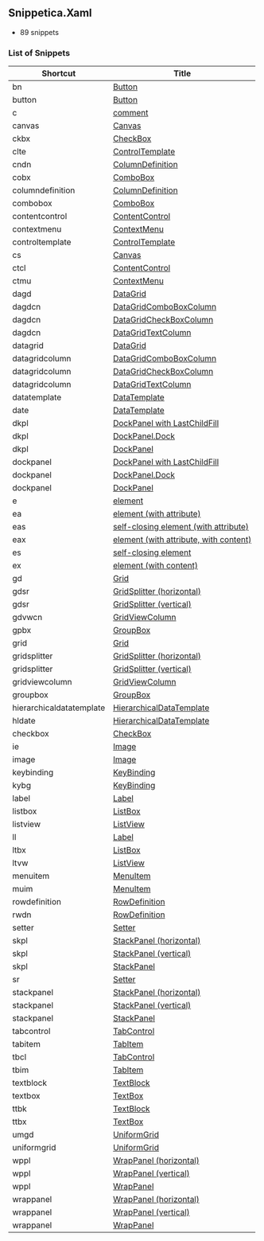 ﻿## Snippetica.Xaml

* 89 snippets

### List of Snippets

Shortcut | Title
-------- | -----
bn|[Button](_AutoGenerated/Button_.snippet)
button|[Button](_AutoGenerated/Button.snippet)
c|[comment](_AutoGenerated/Comment.snippet)
canvas|[Canvas](_AutoGenerated/Canvas.snippet)
ckbx|[CheckBox](_AutoGenerated/CheckBox_.snippet)
clte|[ControlTemplate](_AutoGenerated/ControlTemplate_.snippet)
cndn|[ColumnDefinition](_AutoGenerated/ColumnDefinition_.snippet)
cobx|[ComboBox](_AutoGenerated/ComboBox_.snippet)
columndefinition|[ColumnDefinition](_AutoGenerated/ColumnDefinition.snippet)
combobox|[ComboBox](_AutoGenerated/ComboBox.snippet)
contentcontrol|[ContentControl](_AutoGenerated/ContentControl.snippet)
contextmenu|[ContextMenu](_AutoGenerated/ContextMenu.snippet)
controltemplate|[ControlTemplate](_AutoGenerated/ControlTemplate.snippet)
cs|[Canvas](_AutoGenerated/Canvas_.snippet)
ctcl|[ContentControl](_AutoGenerated/ContentControl_.snippet)
ctmu|[ContextMenu](_AutoGenerated/ContextMenu_.snippet)
dagd|[DataGrid](_AutoGenerated/DataGrid_.snippet)
dagdcn|[DataGridComboBoxColumn](_AutoGenerated/DataGridComboBoxColumn_.snippet)
dagdcn|[DataGridCheckBoxColumn](_AutoGenerated/DataGridCheckBoxColumn_.snippet)
dagdcn|[DataGridTextColumn](_AutoGenerated/DataGridTextColumn_.snippet)
datagrid|[DataGrid](_AutoGenerated/DataGrid.snippet)
datagridcolumn|[DataGridComboBoxColumn](_AutoGenerated/DataGridComboBoxColumn.snippet)
datagridcolumn|[DataGridCheckBoxColumn](_AutoGenerated/DataGridCheckBoxColumn.snippet)
datagridcolumn|[DataGridTextColumn](_AutoGenerated/DataGridTextColumn.snippet)
datatemplate|[DataTemplate](_AutoGenerated/DataTemplate.snippet)
date|[DataTemplate](_AutoGenerated/DataTemplate_.snippet)
dkpl|[DockPanel with LastChildFill](_AutoGenerated/DockPanelLastChildFill_.snippet)
dkpl|[DockPanel\.Dock](_AutoGenerated/DockPanelDock_.snippet)
dkpl|[DockPanel](_AutoGenerated/DockPanel_.snippet)
dockpanel|[DockPanel with LastChildFill](_AutoGenerated/DockPanelLastChildFill.snippet)
dockpanel|[DockPanel\.Dock](_AutoGenerated/DockPanelDock.snippet)
dockpanel|[DockPanel](_AutoGenerated/DockPanel.snippet)
e|[element](_AutoGenerated/Element.snippet)
ea|[element \(with attribute\)](_AutoGenerated/ElementWithAttribute.snippet)
eas|[self\-closing element \(with attribute\)](_AutoGenerated/SelfClosingElementWithAttribute.snippet)
eax|[element \(with attribute, with content\)](_AutoGenerated/ElementWithAttributeWithContent.snippet)
es|[self\-closing element](_AutoGenerated/SelfClosingElement.snippet)
ex|[element \(with content\)](_AutoGenerated/ElementWithContent.snippet)
gd|[Grid](_AutoGenerated/Grid_.snippet)
gdsr|[GridSplitter \(horizontal\)](_AutoGenerated/GridSplitterHorizontal_.snippet)
gdsr|[GridSplitter \(vertical\)](_AutoGenerated/GridSplitterVertical_.snippet)
gdvwcn|[GridViewColumn](_AutoGenerated/GridViewColumn_.snippet)
gpbx|[GroupBox](_AutoGenerated/GroupBox_.snippet)
grid|[Grid](_AutoGenerated/Grid.snippet)
gridsplitter|[GridSplitter \(horizontal\)](_AutoGenerated/GridSplitterHorizontal.snippet)
gridsplitter|[GridSplitter \(vertical\)](_AutoGenerated/GridSplitterVertical.snippet)
gridviewcolumn|[GridViewColumn](_AutoGenerated/GridViewColumn.snippet)
groupbox|[GroupBox](_AutoGenerated/GroupBox.snippet)
hierarchicaldatatemplate|[HierarchicalDataTemplate](_AutoGenerated/HierarchicalDataTemplate.snippet)
hldate|[HierarchicalDataTemplate](_AutoGenerated/HierarchicalDataTemplate_.snippet)
checkbox|[CheckBox](_AutoGenerated/CheckBox.snippet)
ie|[Image](_AutoGenerated/Image_.snippet)
image|[Image](_AutoGenerated/Image.snippet)
keybinding|[KeyBinding](_AutoGenerated/KeyBinding.snippet)
kybg|[KeyBinding](_AutoGenerated/KeyBinding_.snippet)
label|[Label](_AutoGenerated/Label.snippet)
listbox|[ListBox](_AutoGenerated/ListBox.snippet)
listview|[ListView](_AutoGenerated/ListView.snippet)
ll|[Label](_AutoGenerated/Label_.snippet)
ltbx|[ListBox](_AutoGenerated/ListBox_.snippet)
ltvw|[ListView](_AutoGenerated/ListView_.snippet)
menuitem|[MenuItem](_AutoGenerated/MenuItem.snippet)
muim|[MenuItem](_AutoGenerated/MenuItem_.snippet)
rowdefinition|[RowDefinition](_AutoGenerated/RowDefinition.snippet)
rwdn|[RowDefinition](_AutoGenerated/RowDefinition_.snippet)
setter|[Setter](_AutoGenerated/Setter.snippet)
skpl|[StackPanel \(horizontal\)](_AutoGenerated/StackPanelHorizontal_.snippet)
skpl|[StackPanel \(vertical\)](_AutoGenerated/StackPanelVertical_.snippet)
skpl|[StackPanel](_AutoGenerated/StackPanel_.snippet)
sr|[Setter](_AutoGenerated/Setter_.snippet)
stackpanel|[StackPanel \(horizontal\)](_AutoGenerated/StackPanelHorizontal.snippet)
stackpanel|[StackPanel \(vertical\)](_AutoGenerated/StackPanelVertical.snippet)
stackpanel|[StackPanel](_AutoGenerated/StackPanel.snippet)
tabcontrol|[TabControl](_AutoGenerated/TabControl.snippet)
tabitem|[TabItem](_AutoGenerated/TabItem.snippet)
tbcl|[TabControl](_AutoGenerated/TabControl_.snippet)
tbim|[TabItem](_AutoGenerated/TabItem_.snippet)
textblock|[TextBlock](_AutoGenerated/TextBlock.snippet)
textbox|[TextBox](_AutoGenerated/TextBox.snippet)
ttbk|[TextBlock](_AutoGenerated/TextBlock_.snippet)
ttbx|[TextBox](_AutoGenerated/TextBox_.snippet)
umgd|[UniformGrid](_AutoGenerated/UniformGrid_.snippet)
uniformgrid|[UniformGrid](_AutoGenerated/UniformGrid.snippet)
wppl|[WrapPanel \(horizontal\)](_AutoGenerated/WrapPanelHorizontal_.snippet)
wppl|[WrapPanel \(vertical\)](_AutoGenerated/WrapPanelVertical_.snippet)
wppl|[WrapPanel](_AutoGenerated/WrapPanel_.snippet)
wrappanel|[WrapPanel \(horizontal\)](_AutoGenerated/WrapPanelHorizontal.snippet)
wrappanel|[WrapPanel \(vertical\)](_AutoGenerated/WrapPanelVertical.snippet)
wrappanel|[WrapPanel](_AutoGenerated/WrapPanel.snippet)
